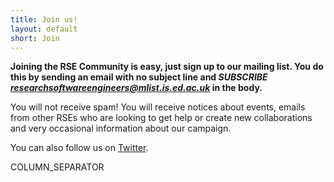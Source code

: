 ```yaml
---
title: Join us!
layout: default
short: Join
---
```

**Joining the RSE Community is easy, just sign up to our mailing list. You do this by sending an email with no subject line and *SUBSCRIBE researchsoftwareengineers@mlist.is.ed.ac.uk* in the body.**

You will not receive spam! You will receive notices about events, emails from other RSEs who are looking to get help or create new collaborations and very occasional information about our campaign.

You can also follow us on [Twitter](http://twitter.com/ResearchSoftEng).

COLUMN_SEPARATOR
